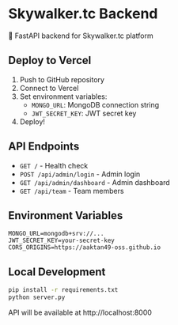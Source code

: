 # Skywalker.tc Backend

🚀 FastAPI backend for Skywalker.tc platform

## Deploy to Vercel

1. Push to GitHub repository
2. Connect to Vercel
3. Set environment variables:
   - `MONGO_URL`: MongoDB connection string
   - `JWT_SECRET_KEY`: JWT secret key
4. Deploy!

## API Endpoints

- `GET /` - Health check
- `POST /api/admin/login` - Admin login
- `GET /api/admin/dashboard` - Admin dashboard
- `GET /api/team` - Team members

## Environment Variables

```env
MONGO_URL=mongodb+srv://...
JWT_SECRET_KEY=your-secret-key
CORS_ORIGINS=https://aaktan49-oss.github.io
```

## Local Development

```bash
pip install -r requirements.txt
python server.py
```

API will be available at http://localhost:8000